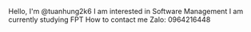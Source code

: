 Hello, I'm @tuanhung2k6
I am interested in Software Management
I am currently studying FPT
How to contact me Zalo: 0964216448